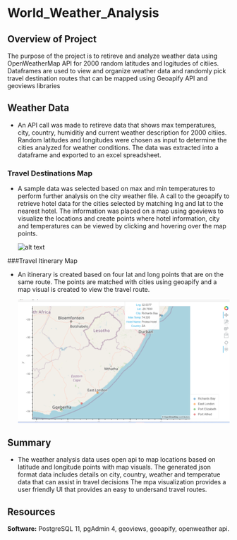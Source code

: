 # World_Weather_Analysis

## **Overview of Project**

The purpose of the project is to retireve and analyze weather data using OpenWeatherMap API for 2000 random latitudes and logitudes of citiies.
Dataframes are used to view and organize weather data and randomly pick travel destination routes that can be mapped using Geoapify API and geoviews libraries 



##  Weather Data

- An API call was made to retireve data that shows max temperatures, city, country, humiditiy and current weather description for 2000 citiies. 
Random latitudes and longitudes were chosen as input to determine the cities analyzed for weather conditions. The data was extracted into a dataframe and exported to an excel spreadsheet.

### Travel Destinations Map

- A sample data was selected based on max and min temperatures to perform further analysis on the city weather file. A call to the geoapify to retrieve 
hotel data for the cities selected by matching lng and lat to the nearest hotel. The information was placed on a map using goeviews to visualize the locations and create points where hotel information, city
and temperatures can be viewed by clicking and hovering over the map points.

	![alt text](https://github.com/mabulhassan/Pewlett-Hackard-Analysis/blob/main/WeatherPy_vacation_map.png "vacation map")

###Travel Itinerary Map

- An itinerary is created based on four lat and long points that are on the same route. The points are matched with cities using geoapify and a map visual is created to view the travel route.

	![alt text](https://github.com/mabulhassan/World_Weather_Analysis/blob/main/Vacation_itinerary/WeatherPy_travel_map.png "travel map")

	
## Summary

- The weather analysis data uses open api to map locations based on latitude and longitude points with map visuals. 
The generated json format data includes details on city, country, weather and temperatue data that can assist in travel decisions
The mpa visualization provides a user friendly UI that provides an easy to undersand travel routes.
## Resources


**Software:** PostgreSQL 11, pgAdmin 4, geoviews, geoapify, openweather api. 
